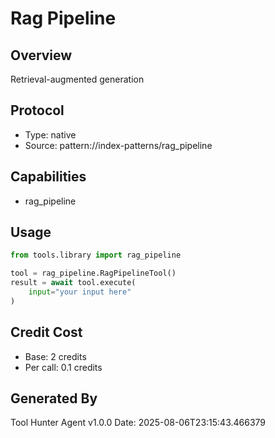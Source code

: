 # Rag Pipeline

## Overview
Retrieval-augmented generation

## Protocol
- Type: native
- Source: pattern://index-patterns/rag_pipeline

## Capabilities
- rag_pipeline

## Usage
```python
from tools.library import rag_pipeline

tool = rag_pipeline.RagPipelineTool()
result = await tool.execute(
    input="your input here"
)
```

## Credit Cost
- Base: 2 credits
- Per call: 0.1 credits

## Generated By
Tool Hunter Agent v1.0.0
Date: 2025-08-06T23:15:43.466379
